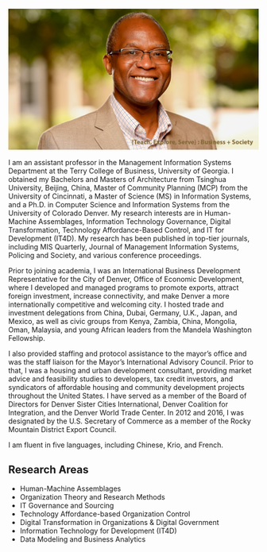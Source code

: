  

![Abdul Sesay PhD](images/FlashPagePortraitGreyTxt2.png "Abdul Sesay")

I am an assistant professor in the Management Information Systems Department at the Terry College of Business, University of Georgia. I obtained my Bachelors and Masters of Architecture from Tsinghua University, Beijing, China, Master of Community Planning (MCP) from the University of Cincinnati, a Master of Science (MS) in Information Systems, and a Ph.D. in Computer Science and Information Systems from the University of Colorado Denver. My research interests are in Human-Machine Assemblages, Information Technology Governance, Digital Transformation, Technology Affordance-Based Control, and IT for Development (IT4D). My research has been published in top-tier journals, including MIS Quarterly, Journal of Management Information Systems, Policing and Society, and various conference proceedings.

Prior to joining academia, I was an International Business Development Representative for the City of Denver, Office of Economic Development, where I developed and managed programs to promote exports, attract foreign investment, increase connectivity, and make Denver a more internationally competitive and welcoming city. I hosted trade and investment delegations from China, Dubai, Germany, U.K., Japan, and Mexico, as well as civic groups from Kenya, Zambia, China, Mongolia, Oman, Malaysia, and young African leaders from the Mandela Washington Fellowship.

I also provided staffing and protocol assistance to the mayor’s office and was the staff liaison for the Mayor’s International Advisory Council. Prior to that, I was a housing and urban development consultant, providing market advice and feasibility studies to developers, tax credit investors, and syndicators of affordable housing and community development projects throughout the United States.  I have served as a member of the Board of Directors for Denver Sister Cities International, Denver Coalition for Integration, and the Denver World Trade Center. In 2012 and 2016, I was designated by the U.S. Secretary of Commerce as a member of the Rocky Mountain District Export Council.

I am fluent in five languages, including Chinese, Krio, and French.

## Research Areas

* Human-Machine Assemblages
* Organization Theory and Research Methods
* IT Governance and Sourcing
* Technology Affordance-based Organization Control
* Digital Transformation in Organizations & Digital Government
* Information Technology for Development (IT4D)
* Data Modeling and Business Analytics




<div align="center">
    
</div>
